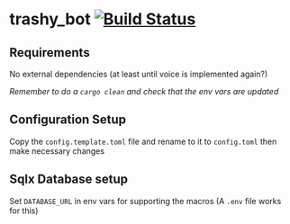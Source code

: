 # trashy_bot [![Build Status](https://travis-ci.com/HansTrashy/trashy_bot.svg?branch=master)](https://travis-ci.com/HansTrashy/trashy_bot)

## Requirements

No external dependencies (at least until voice is implemented again?)

*Remember to do a `cargo clean` and check that the env vars are  updated*

## Configuration Setup

Copy the `config.template.toml` file and rename to it to `config.toml` then make necessary changes

## Sqlx Database setup

Set `DATABASE_URL` in env vars for supporting the macros (A `.env` file works for this)